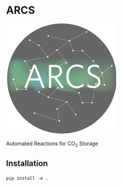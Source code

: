 # ARCS

<img src="./assets/ARCS_Logo-01.png" width="300" height="300">


Automated Reactions for CO<sub>2</sub> Storage


## Installation

`pip install -e . ` 



